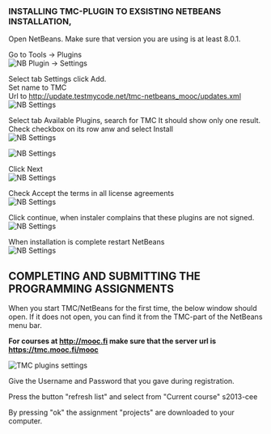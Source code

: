 ### INSTALLING TMC-PLUGIN TO EXSISTING NETBEANS INSTALLATION, 
Open NetBeans. Make sure that version you are using is at least 8.0.1.

Go to Tools -> Plugins  
![NB Plugin -> Settings](https://www.cs.helsinki.fi/u/jarmoiso/tmcee/tmc-tools-plugins.jpg "Plugin -> Settings")

Select tab Settings click Add.  
Set name to TMC  
Url to http://update.testmycode.net/tmc-netbeans_mooc/updates.xml  
![NB Settings](https://www.cs.helsinki.fi/u/jarmoiso/tmcee/tmc-settings-add-tmc-update.jpg "Plugin -> Settings -> Settings")

Select tab Available Plugins, search for TMC It should show only one result. Check checkbox on its row anw and select Install  
![NB Settings](https://www.cs.helsinki.fi/u/jarmoiso/tmcee/tmc-settings-add-tmc-update.jpg "Plugin -> Settings -> Settings")   

![NB Settings](https://www.cs.helsinki.fi/u/jarmoiso/tmcee/tmc-installing-plugin1.jpg "Plugin -> Settings -> Settings")   

Click Next  
![NB Settings](https://www.cs.helsinki.fi/u/jarmoiso/tmcee/tmc-installing-plugin2.jpg "Plugin -> Settings -> Settings")   

Check Accept the terms in all license agreements  
![NB Settings](https://www.cs.helsinki.fi/u/jarmoiso/tmcee/tmc-installing-plugin3.jpg "Plugin -> Settings -> Settings")   

Click continue, when instaler complains that these plugins are not signed.  
![NB Settings](https://www.cs.helsinki.fi/u/jarmoiso/tmcee/tmc-installing-plugin4.jpg "Plugin -> Settings -> Settings")   

When installation is complete restart NetBeans  
![NB Settings](https://www.cs.helsinki.fi/u/jarmoiso/tmcee/tmc-installing-plugin5.jpg "Plugin -> Settings -> Settings")   




## COMPLETING AND SUBMITTING THE PROGRAMMING ASSIGNMENTS
When you start TMC/NetBeans for the first time, the below window should open. If it does not open, you can find it from the TMC-part of the NetBeans menu bar.  

**For courses at http://mooc.fi make sure that the server url is https://tmc.mooc.fi/mooc**

![TMC plugins settings](https://www.cs.helsinki.fi/u/jarmoiso/tmcee/tmc-settings.jpg "TMC plugins settings")  

Give the Username and Password that you gave during registration.  

Press the button "refresh list" and select from "Current course" s2013-cee  

By pressing "ok" the assignment "projects" are downloaded to your computer.  
